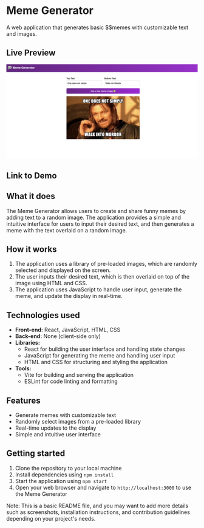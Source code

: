 # Meme Generator

A web application that generates basic $$memes with customizable text and images.

## Live Preview

![preview](./src/images/preview.png)

## Link to Demo



## What it does

The Meme Generator allows users to create and share funny memes by adding text to a random image. The application provides a simple and intuitive interface for users to input their desired text, and then generates a meme with the text overlaid on a random image.

## How it works

1. The application uses a library of pre-loaded images, which are randomly selected and displayed on the screen.
2. The user inputs their desired text, which is then overlaid on top of the image using HTML and CSS.
3. The application uses JavaScript to handle user input, generate the meme, and update the display in real-time.

## Technologies used

* **Front-end:** React, JavaScript, HTML, CSS
* **Back-end:** None (client-side only)
* **Libraries:**
	+ React for building the user interface and handling state changes
	+ JavaScript for generating the meme and handling user input
	+ HTML and CSS for structuring and styling the application
* **Tools:**
	+ Vite for building and serving the application
	+ ESLint for code linting and formatting

## Features

* Generate memes with customizable text
* Randomly select images from a pre-loaded library
* Real-time updates to the display
* Simple and intuitive user interface

## Getting started

1. Clone the repository to your local machine
2. Install dependencies using `npm install`
3. Start the application using `npm start`
4. Open your web browser and navigate to `http://localhost:3000` to use the Meme Generator

Note: This is a basic README file, and you may want to add more details such as screenshots, installation instructions, and contribution guidelines depending on your project's needs.